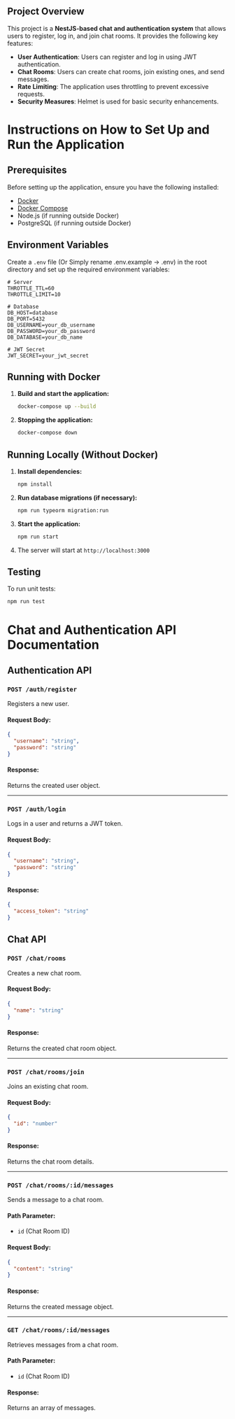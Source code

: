 
## Project Overview
This project is a **NestJS-based chat and authentication system** that allows users to register, log in, and join chat rooms. It provides the following key features:
- **User Authentication**: Users can register and log in using JWT authentication.
- **Chat Rooms**: Users can create chat rooms, join existing ones, and send messages.
- **Rate Limiting**: The application uses throttling to prevent excessive requests.
- **Security Measures**: Helmet is used for basic security enhancements.

# Instructions on How to Set Up and Run the Application

## Prerequisites
Before setting up the application, ensure you have the following installed:
- [Docker](https://www.docker.com/get-started)
- [Docker Compose](https://docs.docker.com/compose/install/)
- Node.js (if running outside Docker)
- PostgreSQL (if running outside Docker)

## Environment Variables
Create a `.env` file (Or Simply rename .env.example -> .env) in the root directory and set up the required environment variables:

```env
# Server
THROTTLE_TTL=60
THROTTLE_LIMIT=10

# Database
DB_HOST=database
DB_PORT=5432
DB_USERNAME=your_db_username
DB_PASSWORD=your_db_password
DB_DATABASE=your_db_name

# JWT Secret
JWT_SECRET=your_jwt_secret
```

## Running with Docker
1. **Build and start the application:**
   ```sh
   docker-compose up --build
   ```

2. **Stopping the application:**
   ```sh
   docker-compose down
   ```

## Running Locally (Without Docker)
1. **Install dependencies:**
   ```sh
   npm install
   ```

2. **Run database migrations (if necessary):**
   ```sh
   npm run typeorm migration:run
   ```

3. **Start the application:**
   ```sh
   npm run start
   ```

4. The server will start at `http://localhost:3000`

## Testing
To run unit tests:
```sh
npm run test
```


# Chat and Authentication API Documentation

## Authentication API

### `POST /auth/register`
Registers a new user.

#### Request Body:
```json
{
  "username": "string",
  "password": "string"
}
```
#### Response:
Returns the created user object.

---

### `POST /auth/login`
Logs in a user and returns a JWT token.

#### Request Body:
```json
{
  "username": "string",
  "password": "string"
}
```
#### Response:
```json
{
  "access_token": "string"
}
```

## Chat API

### `POST /chat/rooms`
Creates a new chat room.

#### Request Body:
```json
{
  "name": "string"
}
```
#### Response:
Returns the created chat room object.

---

### `POST /chat/rooms/join`
Joins an existing chat room.

#### Request Body:
```json
{
  "id": "number"
}
```
#### Response:
Returns the chat room details.

---

### `POST /chat/rooms/:id/messages`
Sends a message to a chat room.

#### Path Parameter:
- `id` (Chat Room ID)

#### Request Body:
```json
{
  "content": "string"
}
```
#### Response:
Returns the created message object.

---

### `GET /chat/rooms/:id/messages`
Retrieves messages from a chat room.

#### Path Parameter:
- `id` (Chat Room ID)

#### Response:
Returns an array of messages.

